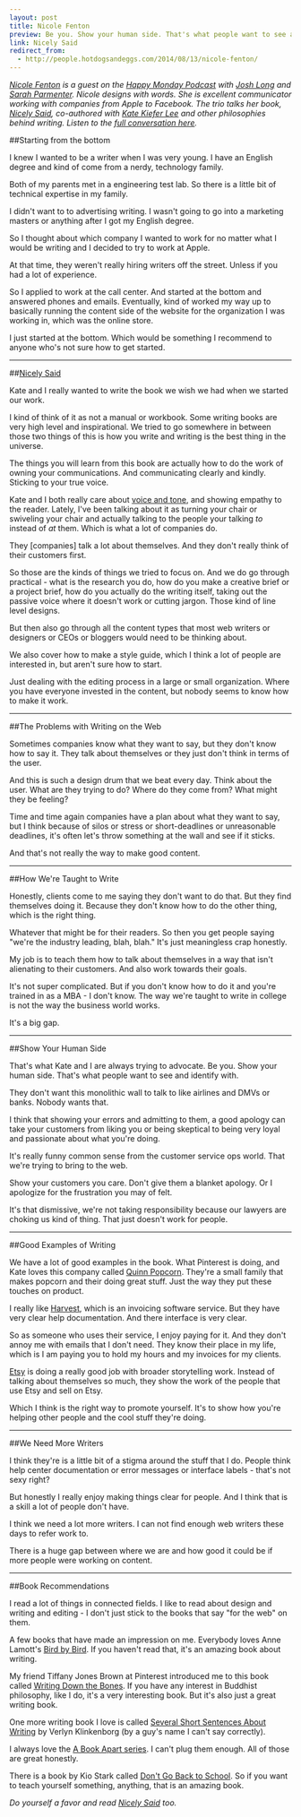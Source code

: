 ```yaml
---
layout: post
title: Nicole Fenton
preview: Be you. Show your human side. That's what people want to see and identify with. 
link: Nicely Said 
redirect_from:
  - http://people.hotdogsandeggs.com/2014/08/13/nicole-fenton/  
---
```


*[Nicole Fenton](http://nicolefenton.com) is a guest on the [Happy Monday Podcast](http://www.happymondaypodcast.com/) with [Josh Long](https://twitter.com/joshlong) and [Sarah Parmenter](https://twitter.com/swazzy). Nicole designs with words. She is excellent communicator working with companies from Apple to Facebook. The trio talks her book, [Nicely Said](http://www.nicelysaid.co/), co-authored with [Kate Kiefer Lee](http://katekieferlee.com/) and other philosophies behind writing. Listen to the [full conversation here](http://www.happymondaypodcast.com/episodes/3485-episode-74-nicole-fenton).* 

##Starting from the bottom

I knew I wanted to be a writer when I was very young. I have an English degree and kind of come from a nerdy, technology family. 

Both of my parents met in a engineering test lab. So there is a little bit of technical expertise in my family. 

I didn't want to to advertising writing. I wasn't going to go into a marketing masters or anything after I got my English degree. 

So I thought about which company I wanted to work for no matter what I would be writing and I decided to try to work at Apple. 

At that time, they weren't really hiring writers off the street. Unless if you had a lot of experience. 

So I applied to work at the call center. And started at the bottom and answered phones and emails. Eventually, kind of worked my way up to basically running the content side of the website for the organization I was working in, which was the online store. 

I just started at the bottom. Which would be something I recommend to anyone who's not sure how to get started. 

* * * 

##[Nicely Said](http://www.nicelysaid.co/) 

Kate and I really wanted to write the book we wish we had when we started our work. 

I kind of think of it as not a manual or workbook. Some writing books are very high level and inspirational. We tried to go somewhere in between those two things of this is how you write and writing is the best thing in the universe. 

The things you will learn from this book are actually how to do the work of owning your communications. And communicating clearly and kindly. Sticking to your true voice. 

Kate and I both really care about [voice and tone](http://voiceandtone.com/), and showing empathy to the reader. Lately, I've been talking about it as turning your chair or swiveling your chair and actually talking to the people your talking *to* instead of *at* them. Which is what a lot of companies do. 

They [companies] talk a lot about themselves. And they don't really think of their customers first. 

So those are the kinds of things we tried to focus on. And we do go through practical - what is the research you do, how do you make a creative brief or a project brief, how do you actually do the writing itself, taking out the passive voice where it doesn't work or cutting jargon. Those kind of line level designs. 

But then also go through all the content types that most web writers or designers or CEOs or bloggers would need to be thinking about. 

We also cover how to make a style guide, which I think a lot of people are interested in, but aren't sure how to start. 

Just dealing with the editing process in a large or small organization. Where you have everyone invested in the content, but nobody seems to know how to make it work. 

* * * 

##The Problems with Writing on the Web

Sometimes companies know what they want to say, but they don't know how to say it. They talk about themselves or they just don't think in terms of the user. 

And this is such a design drum that we beat every day. Think about the user. What are they trying to do? Where do they come from? What might they be feeling? 

Time and time again companies have a plan about what they want to say, but I think because of silos or stress or short-deadlines or unreasonable deadlines, it's often let's throw something at the wall and see if it sticks. 

And that's not really the way to make good content. 

* * * 

##How We're Taught to Write 

Honestly, clients come to me saying they don't want to do that. But they find themselves doing it. Because they don't know how to do the other thing, which is the right thing. 

Whatever that might be for their readers. So then you get people saying "we're the industry leading, blah, blah." It's just meaningless crap honestly. 

My job is to teach them how to talk about themselves in a way that isn't alienating to their customers. And also work towards their goals. 

It's not super complicated. But if you don't know how to do it and you're trained in as a MBA - I don't know. The way we're taught to write in college is not the way the business world works.  

It's a big gap. 

* * * 

##Show Your Human Side 

That's what Kate and I are always trying to advocate. Be you. Show your human side. That's what people want to see and identify with. 

They don't want this monolithic wall to talk to like airlines and DMVs or banks. Nobody wants that. 

I think that showing your errors and admitting to them, a good apology can take your customers from liking you or being skeptical to being very loyal and passionate about what you're doing. 

It's really funny common sense from the customer service ops world. That we're trying to bring to the web. 

Show your customers you care. Don't give them a blanket apology. Or I apologize for the frustration you may of felt. 

It's that dismissive, we're not taking responsibility because our lawyers are choking us kind of thing. That just doesn't work for people. 

* * * 

##Good Examples of Writing 

We have a lot of good examples in the book. What Pinterest is doing, and Kate loves this company called [Quinn Popcorn](http://www.quinnpopcorn.com/). They're a small family that makes popcorn and their doing great stuff. Just the way they put these touches on product. 

I really like [Harvest](http://getharvest.com/), which is an invoicing software service. But they have very clear help documentation. And there interface is very clear. 

So as someone who uses their service, I enjoy paying for it. And they don't annoy me with emails that I don't need. They know their place in my life, which is I am paying you to hold my hours and my invoices for my clients. 

[Etsy](https://www.etsy.com/) is doing a really good job with broader storytelling work. Instead of talking about themselves so much, they show the work of the people that use Etsy and sell on Etsy. 

Which I think is the right way to promote yourself. It's to show how you're helping other people and the cool stuff they're doing. 

* * * 

##We Need More Writers

I think they're is a little bit of a stigma around the stuff that I do. People think help center documentation or error messages or interface labels - that's not sexy right? 

But honestly I really enjoy making things clear for people. And I think that is a skill a lot of people don't have. 

I think we need a lot more writers. I can not find enough web writers these days to refer work to. 

There is a huge gap between where we are and how good it could be if more people were working on content. 

* * *

##Book Recommendations 

I read a lot of things in connected fields. I like to read about design and writing and editing - I don't just stick to the books that say "for the web" on them. 

A few books that have made an impression on me. Everybody loves Anne Lamott's [Bird by Bird](http://www.amazon.com/Bird-Some-Instructions-Writing-Life/dp/0385480016). If you haven't read that, it's an amazing book about writing. 

My friend Tiffany Jones Brown at Pinterest introduced me to this book called [Writing Down the Bones](http://www.amazon.com/Writing-Down-Bones-Freeing-Edition/dp/1590302613). If you have any interest in Buddhist philosophy, like I do, it's a very interesting book. But it's also just a great writing book. 

One more writing book I love is called [Several Short Sentences About Writing](http://www.amazon.com/Several-Short-Sentences-Writing-Vintage/dp/0307279413) by Verlyn Klinkenborg  (by a guy's name I can't say correctly). 

I always love the [A Book Apart series](http://www.abookapart.com/). I can't plug them enough. All of those are great honestly. 

There is a book by Kio Stark called [Don't Go Back to School](http://www.amazon.com/Dont-Go-Back-School-Handbook/dp/0988949008). So if you want to teach yourself something, anything, that is an amazing book. 

*Do yourself a favor and read [Nicely Said](http://www.nicelysaid.co/) too.*
